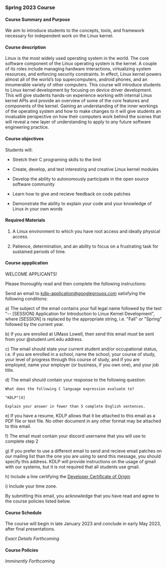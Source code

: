 ### Spring 2023 Course

#### Course Summary and Purpose

We aim to introduce students to the concepts, tools, and framework necessary for independent work on the Linux kernel.

#### Course description

Linux is the most widely used operating system in the world. The core software component of the Linux operating system is the kernel. A couple of its roles include managing hardware interactions, virtualizing system resources, and enforcing security constraints. In effect, Linux kernel powers almost all of the world’s top supercomputers, android phones, and an innumerable variety of other computers. This course will introduce students to Linux kernel development by focusing on device driver development. This will give students hands-on experience working with internal Linux kernel APIs and provide an overview of some of the core features and components of the kernel. Gaining an understanding of the inner workings of the operating system and how to make changes to it will give students an invaluable perspective on how their computers work behind the scenes that will reveal a new layer of understanding to apply to any future software engineering practice.


#### Course objectives

Students will:

* Stretch their C programing skills to the limit

* Create, develop, and test interesting and creative Linux kernel modules

* Develop the ability to autonomously participate in the open source software community

* Learn how to give and recieve feedback on code patches

* Demonstrate the ability to explain your code and your knowledge of Linux in your own words

#### Required Materials

1. A Linux environment to which you have root access and ideally physical access.

2. Patience, determination, and an ability to focus on a frustrating task for sustained periods of time.

#### Course appplication

WELCOME APPLICANTS!

Please thoroughly read and then complete the following instructions:

Send an email to kdlp-application@googlegroups.com satisfying the following conditions:

a) The subject of the email contains your full legal name followed by the text "-- [SESSION] Application for Introduction to Linux Kernel Development", where [SESSION] is replaced by the appropriate string, i.e. "Fall" or "Spring" followed by the current year.

b) If you are enrolled at UMass Lowell, then send this email must be sent from your @student.uml.edu address.

c) The email should state your current student and/or occupational status, i.e. if you are enrolled in a school, name the school, your course of study, your level of progress through this course of study, and if you are employed, name your employer (or business, if you own one), and your job title.

d) The email should contain your response to the following question:

	What does the following C language expression evaluate to?

	"KDLP"[4]

	Explain your answer in fewer than 5 complete English sentences.

e) If you have a resume, KDLP allows that it be attached to this email as a PDF file or text file. No other document in any other format may be attached to this email.

f) The email must contain your discord username that you will use to complete step 2

g) If you prefer to use a different email to send and recieve email patches on our mailing list than the one you are using to send this message, you should specify this address. KDLP will provide instructions on the usage of gmail with our systems, but it is not required that all students use gmail.

h) Include a line certifying the [Developer Certificate of Origin](https://bssw.io/items/the-developer-certificate-of-origin)

i) Include your time zone.

By submitting this email, you acknowledge that you have read and agree to the course policies listed below.

#### Course Schedule

The course will begin in late January 2023 and conclude in early May 2023, after final presentations.

*Exact Details Forthcoming*

#### Course Policies

*Imminently Forthcoming*



